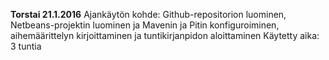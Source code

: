 **Torstai 21.1.2016**
Ajankäytön kohde: Github-repositorion luominen, Netbeans-projektin luominen ja Mavenin ja Pitin konfiguroiminen, aihemäärittelyn kirjoittaminen ja tuntikirjanpidon aloittaminen
Käytetty aika: 3 tuntia
